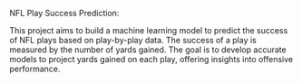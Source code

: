 NFL Play Success Prediction:

This project aims to build a machine learning model to predict the success of NFL plays based on play-by-play data. The success of a play is measured by the number of yards gained. 
The goal is to develop accurate models to project yards gained on each play, offering insights into offensive performance.
